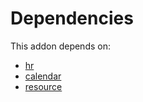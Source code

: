 # Dependencies

This addon depends on:

- [hr](../../odoo-bringout-oca-ocb-hr)
- [calendar](../../odoo-bringout-oca-ocb-calendar)
- [resource](../../odoo-bringout-oca-ocb-resource)
